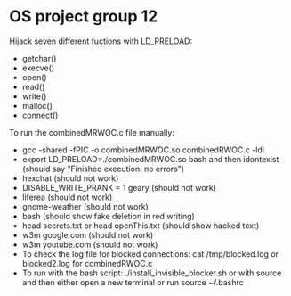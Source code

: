 # OS project group 12
Hijack seven different fuctions with LD_PRELOAD: 
- getchar()
- execve()
- open()
- read()
- write()
- malloc()
- connect()

To run the combinedMRWOC.c file manually:
- gcc -shared -fPIC -o combinedMRWOC.so combinedRWOC.c -ldl
- export LD_PRELOAD=./combinedMRWOC.so bash and then idontexist (should say "Finished execution: no errors")
- hexchat (should not work)
- DISABLE_WRITE_PRANK = 1 geary (should not work)
- liferea (should not work)
- gnome-weather (should not work)
- bash (should show fake deletion in red writing)
- head secrets.txt or head openThis.txt (should show hacked text)
- w3m google.com (should not work)
- w3m youtube.com (should not work)
- To check the log file for blocked connections: cat /tmp/blocked.log or blocked2.log for combinedRWOC.c
- To run with the bash script: ./install_invisible_blocker.sh or with source and then either open a new terminal or run source ~/.bashrc

